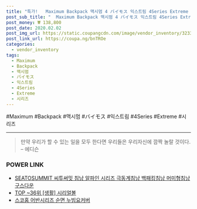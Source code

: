```yaml
--- 
title: "특가!   Maximum Backpack 맥시멈 4 バイモス 익스트림 4Series Extreme 시리즈 블랙 B..." 
post_sub_title: "  Maximum Backpack 맥시멈 4 バイモス 익스트림 4Series Extreme 시리즈 블랙 BYMOSS" 
post_money: ₩ 138,800 
post_date: 2020.02.02 
post_img_url: https://static.coupangcdn.com/image/vendor_inventory/3233/4b7f06bb5242e5465e384f828da861048a5fc487385cf2e6b7637cb2e0d3.jpg 
post_link_url: https://coupa.ng/bnTROe 
categories: 
  - vendor_inventory 
tags: 
  - Maximum 
  - Backpack 
  - 맥시멈 
  - バイモス 
  - 익스트림 
  - 4Series 
  - Extreme 
  - 시리즈 
--- 
```

  #Maximum #Backpack #맥시멈 #バイモス #익스트림 #4Series #Extreme #시리즈 
<hr> 

> 만약 우리가 할 수 있는 일을 모두 한다면 우리들은 우리자신에 깜짝 놀랄 것이다. – 에디슨 


### POWER LINK

* <a href="https://blog.naver.com/fasyy4321/221787632229" target="_blank">SEATOSUMMIT 씨투써밋 침낭 알파인 시리즈 극동계침낭 백패킹침낭 머미형침낭 구스다운</a>
* <a href="https://blog.naver.com/an0733/221791190077" target="_blank"> TOP ~36위 [생활] 시리얼볼</a>
* <a href="https://blog.naver.com/fasyy4321/221786753110" target="_blank">스코홈 어반시리즈 순면 누빔요커버</a>
